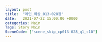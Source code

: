 ```yaml
---
layout: post
title:  "메인_회상_013~028장"
date:   2021-07-22 15:00:00 +0000
categories: Main
Tags: Story Main
SceneCode: ["scene_skip_cp013-028_q1_s10"]
---
```

